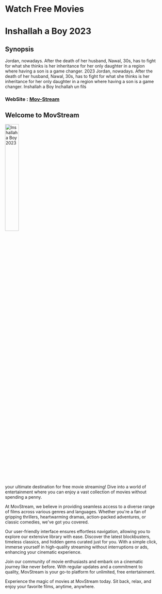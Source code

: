# Watch Free Movies
# Inshallah a Boy 2023

## Synopsis
Jordan, nowadays. After the death of her husband, Nawal, 30s, has to fight for what she thinks is her inheritance for her only daughter in a region where having a son is a game changer.
2023 Jordan, nowadays. After the death of her husband, Nawal, 30s, has to fight for what she thinks is her inheritance for her only daughter in a region where having a son is a game changer. Inshallah a Boy Inchallah un fils

### WebSite : [Mov-Stream](https://mov-stream.site/movies/inshallah-a-boy-2023/)

<div>
    <h2>Welcome to MovStream</h2>
    <img src="https://mov-stream.site/wp-content/uploads/2023/12/ah2pfjw6dO6nEgbDotmtKARsiNZ-152x228.jpg" alt="Inshallah a Boy 2023" style="width:30%">
   
  <p> your ultimate destination for free movie streaming! Dive into a world of entertainment where you can enjoy a vast collection of movies without spending a penny.</p>

<p>At MovStream, we believe in providing seamless access to a diverse range of films across various genres and languages. Whether you're a fan of gripping thrillers, heartwarming dramas, action-packed adventures, or classic comedies, we've got you covered.</p>

<p>Our user-friendly interface ensures effortless navigation, allowing you to explore our extensive library with ease. Discover the latest blockbusters, timeless classics, and hidden gems curated just for you. With a simple click, immerse yourself in high-quality streaming without interruptions or ads, enhancing your cinematic experience.</p>

<p>Join our community of movie enthusiasts and embark on a cinematic journey like never before. With regular updates and a commitment to quality, MovStream is your go-to platform for unlimited, free entertainment.</p>

<p>Experience the magic of movies at MovStream today. Sit back, relax, and enjoy your favorite films, anytime, anywhere.</p>

</div>
